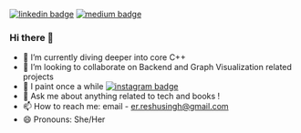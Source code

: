 [![linkedin badge](https://img.shields.io/badge/Reshu_Singh-30302f?style=flat&logo=linkedin)](https://www.linkedin.com/in/reshu-ai)
[![medium badge](https://img.shields.io/badge/Reshu_Singh-30302f?style=flat&logo=medium)](https://medium.com/@reshusingh)

### Hi there 👋

- 🌱 I’m currently diving deeper into core C++
- 👯 I’m looking to collaborate on Backend and Graph Visualization related projects
- 🎨 I paint once a while [![instagram badge](https://img.shields.io/badge/Reshu_Singh-30302f?style=flat&logo=medium)](https://www.instagram.com/reshpalette/)
- 💬 Ask me about anything related to tech and books !
- 📫 How to reach me: email - er.reshusingh@gmail.com
- 😄 Pronouns: She/Her


